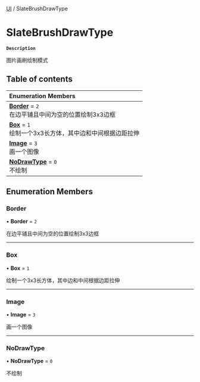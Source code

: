[UI](../modules/UI.UI.md) / SlateBrushDrawType

# SlateBrushDrawType <Badge type="tip" text="Enumeration" /> 

**`Description`**

图片画刷绘制模式

## Table of contents

| Enumeration Members |
| :-----|
| **[Border](UI.SlateBrushDrawType.md#border)** = ``2`` <br> 在边平铺且中间为空的位置绘制3x3边框|
| **[Box](UI.SlateBrushDrawType.md#box)** = ``1`` <br> 绘制一个3x3长方体，其中边和中间根据边距拉伸|
| **[Image](UI.SlateBrushDrawType.md#image)** = ``3`` <br> 画一个图像|
| **[NoDrawType](UI.SlateBrushDrawType.md#nodrawtype)** = ``0`` <br> 不绘制|

## Enumeration Members

### Border  

• **Border** = ``2``

在边平铺且中间为空的位置绘制3x3边框

___

### Box  

• **Box** = ``1``

绘制一个3x3长方体，其中边和中间根据边距拉伸

___

### Image  

• **Image** = ``3``

画一个图像

___

### NoDrawType  

• **NoDrawType** = ``0``

不绘制
